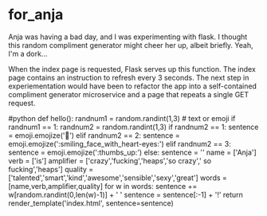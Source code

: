 # for_anja
Anja was having a bad day, and I was experimenting with flask. I thought this random compliment generator might cheer her up, albeit briefly. Yeah, I'm a dork...

When the index page is requested, Flask serves up this function. The index page contains an instruction to refresh every 3 seconds. The next step in experiementation would have been to refactor the app into a self-contained compliment generator microservice and a page that repeats a single GET request.

#python
def hello():
    randnum1 = random.randint(1,3) # text or emoji
    if randnum1 == 1:
        randnum2 = random.randint(1,3)
        if randnum2 == 1:
            sentence = emoji.emojize(':kiss:')
        elif randnum2 == 2:
            sentence = emoji.emojize(':smiling_face_with_heart-eyes:')
        elif randnum2 == 3:
            sentence = emoji.emojize(':thumbs_up:')
    else:
        sentence = ''
        name = ['Anja']
        verb = ['is']
        amplifier = ['crazy','fucking','heaps','so crazy',' so fucking','heaps']
        quality = ['talented','smart','kind','awesome','sensible','sexy','great']
        words = [name,verb,amplifier,quality]
        for w in words:
            sentence += w[random.randint(0,len(w)-1)] + ' '
        sentence = sentence[:-1] + '!'
    return render_template('index.html', sentence=sentence)
